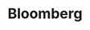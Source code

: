---
title: "Bloomberg"
layout: shortener
short_link: "https://elonsoc.org/emails/bloomberg-interview.md"
---